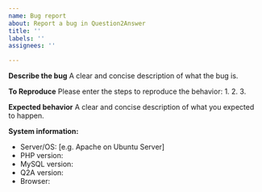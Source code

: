 ```yaml
---
name: Bug report
about: Report a bug in Question2Answer
title: ''
labels: ''
assignees: ''

---
```


**Describe the bug**
A clear and concise description of what the bug is.

**To Reproduce**
Please enter the steps to reproduce the behavior:
1. 
2. 
3. 

**Expected behavior**
A clear and concise description of what you expected to happen.

**System information:**
 - Server/OS: [e.g. Apache on Ubuntu Server]
 - PHP version: 
 - MySQL version: 
 - Q2A version: 
 - Browser:
